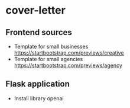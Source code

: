 # cover-letter

## Frontend sources
- Template for small businesses https://startbootstrap.com/previews/creative
- Template for small agencies https://startbootstrap.com/previews/agency

## Flask application
- Install library openai